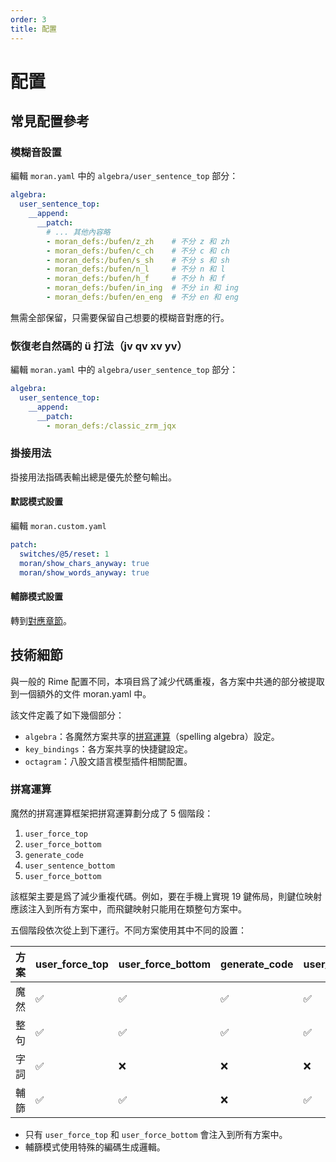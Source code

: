 ```yaml
---
order: 3
title: 配置
---
```


# 配置

## 常見配置參考

### 模糊音設置

編輯 `moran.yaml` 中的 `algebra/user_sentence_top` 部分：

```yaml
algebra:
  user_sentence_top:
    __append:
      __patch:
        # ... 其他內容略
        - moran_defs:/bufen/z_zh    # 不分 z 和 zh
        - moran_defs:/bufen/c_ch    # 不分 c 和 ch
        - moran_defs:/bufen/s_sh    # 不分 s 和 sh
        - moran_defs:/bufen/n_l     # 不分 n 和 l
        - moran_defs:/bufen/h_f     # 不分 h 和 f
        - moran_defs:/bufen/in_ing  # 不分 in 和 ing
        - moran_defs:/bufen/en_eng  # 不分 en 和 eng
```

無需全部保留，只需要保留自己想要的模糊音對應的行。

### 恢復老自然碼的 ü 打法（jv qv xv yv）

編輯 `moran.yaml` 中的 `algebra/user_sentence_top` 部分：

```yaml
algebra:
  user_sentence_top:
    __append:
      __patch:
        - moran_defs:/classic_zrm_jqx
```

### 掛接用法

掛接用法指碼表輸出總是優先於整句輸出。

#### 默認模式設置

編輯 `moran.custom.yaml`

```yaml
patch:
  switches/@5/reset: 1
  moran/show_chars_anyway: true
  moran/show_words_anyway: true
```

#### 輔篩模式設置

轉到[對應章節](/book/schemas/fushai/features.md#掛接固定碼表)。

## 技術細節

與一般的 Rime 配置不同，本項目爲了減少代碼重複，各方案中共通的部分被提取到一個額外的文件 moran.yaml 中。

該文件定義了如下幾個部分：

* `algebra`：各魔然方案共享的[拼寫運算](https://github.com/rime/home/wiki/SpellingAlgebra)（spelling algebra）設定。
* `key_bindings`：各方案共享的快捷鍵設定。
* `octagram`：八股文語言模型插件相關配置。

### 拼寫運算

魔然的拼寫運算框架把拼寫運算劃分成了 5 個階段：

1. `user_force_top`
2. `user_force_bottom`
3. `generate_code`
4. `user_sentence_bottom`
5. `user_force_bottom`

該框架主要是爲了減少重複代碼。例如，要在手機上實現 19 鍵佈局，則鍵位映射應該注入到所有方案中，而飛鍵映射只能用在類整句方案中。

五個階段依次從上到下運行。不同方案使用其中不同的設置：

| 方案 | user\_force\_top | user\_force\_bottom | generate\_code | user\_sentence\_bottom | user\_force\_bottom |
| -- | ---------------- | ------------------- | -------------- | ---------------------- | ------------------- |
| 魔然 | ✅                | ✅                   | ✅              | ✅                      | ✅                   |
| 整句 | ✅                | ✅                   | ✅              | ✅                      | ✅                   |
| 字詞 | ✅                | ❌                   | ❌              | ❌                      | ✅                   |
| 輔篩 | ✅                | ✅                   | ❌              | ✅                      | ✅                   |

* 只有 `user_force_top` 和 `user_force_bottom` 會注入到所有方案中。
* 輔篩模式使用特殊的編碼生成邏輯。
